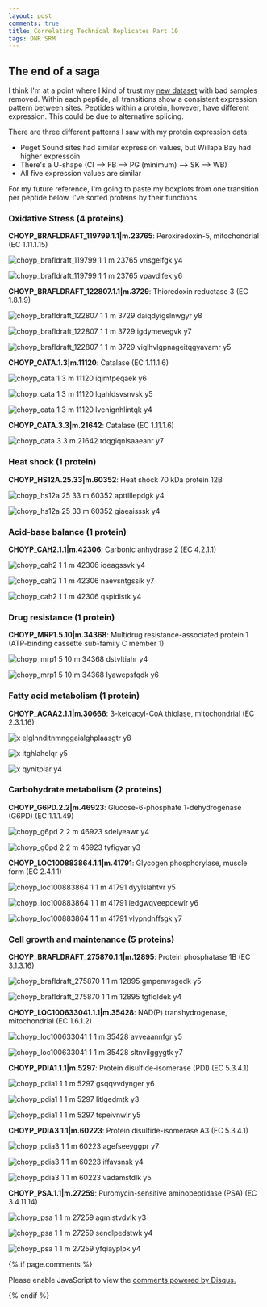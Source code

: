 ```yaml
---
layout: post
comments: true
title: Correlating Technical Replicates Part 10
tags: DNR SRM
---
```


## The end of a saga

I think I'm at a point where I kind of trust my [new dataset]() with bad samples removed. Within each peptide, all transitions show a consistent expression pattern between sites. Peptides within a protein, however, have different expression. This could be due to alternative splicing. 

There are three different patterns I saw with my protein expression data:

- Puget Sound sites had similar expression values, but Willapa Bay had higher expressoin
- There's a U-shape (CI --> FB --> PG (minimum) --> SK --> WB)
- All five expression values are similar

For my future reference, I'm going to paste my boxplots from one transition per peptide below. I've sorted proteins by their functions.

### Oxidative Stress (4 proteins)

**CHOYP_BRAFLDRAFT_119799.1.1|m.23765**: Peroxiredoxin-5, mitochondrial (EC 1.11.1.15)

![choyp_brafldraft_119799 1 1 m 23765 vnsgelfgk y4](https://user-images.githubusercontent.com/22335838/32288312-bfaa3c98-bef0-11e7-9a4d-22d295699f30.jpeg)

![choyp_brafldraft_119799 1 1 m 23765 vpavdlfek y6](https://user-images.githubusercontent.com/22335838/32288315-c04c54b0-bef0-11e7-8c6d-ca119abaa8e1.jpeg)

**CHOYP_BRAFLDRAFT_122807.1.1|m.3729**: Thioredoxin reductase 3 (EC 1.8.1.9)

![choyp_brafldraft_122807 1 1 m 3729 daiqdyigslnwgyr y8](https://user-images.githubusercontent.com/22335838/32288336-ceda3fd8-bef0-11e7-9c7e-2ec4194ed730.jpeg)

![choyp_brafldraft_122807 1 1 m 3729 igdymevegvk y7](https://user-images.githubusercontent.com/22335838/32288339-cf3284fe-bef0-11e7-9f12-01179817a930.jpeg)

![choyp_brafldraft_122807 1 1 m 3729 viglhvlgpnageitqgyavamr y5](https://user-images.githubusercontent.com/22335838/32288340-cf485b44-bef0-11e7-92d3-3d25c5360df3.jpeg)

**CHOYP_CATA.1.3|m.11120**: Catalase (EC 1.11.1.6)

![choyp_cata 1 3 m 11120 iqimtpeqaek y6](https://user-images.githubusercontent.com/22335838/32288401-0429afac-bef1-11e7-9d06-3cd8789834e7.jpeg)

![choyp_cata 1 3 m 11120 lqahldsvsnvsk y5](https://user-images.githubusercontent.com/22335838/32288403-04516006-bef1-11e7-92b9-e810b064ad8e.jpeg)

![choyp_cata 1 3 m 11120 lvenignhlintqk y4](https://user-images.githubusercontent.com/22335838/32288404-0469d2d0-bef1-11e7-80c0-96a0e292e8e7.jpeg)

**CHOYP_CATA.3.3|m.21642**: Catalase (EC 1.11.1.6)

![choyp_cata 3 3 m 21642 tdqgiqnlsaaeanr y7](https://user-images.githubusercontent.com/22335838/32288418-169a3d8c-bef1-11e7-8ca2-5446a4b8e236.jpeg)

### Heat shock (1 protein)

**CHOYP_HS12A.25.33|m.60352**: Heat shock 70 kDa protein 12B

![choyp_hs12a 25 33 m 60352 apttlllepdgk y4](https://user-images.githubusercontent.com/22335838/32288475-4b0b7fc2-bef1-11e7-8893-d4925f807059.jpeg)

![choyp_hs12a 25 33 m 60352 giaeaisssk y4](https://user-images.githubusercontent.com/22335838/32288476-4b242266-bef1-11e7-8f62-33c47652a1b8.jpeg)

### Acid-base balance (1 protein)

**CHOYP_CAH2.1.1|m.42306**: Carbonic anhydrase 2 (EC 4.2.1.1)

![choyp_cah2 1 1 m 42306 iqeagssvk y4](https://user-images.githubusercontent.com/22335838/32288374-ed658b1a-bef0-11e7-8608-b13aceb51700.jpeg)

![choyp_cah2 1 1 m 42306 naevsntgssik y7](https://user-images.githubusercontent.com/22335838/32288375-ed8950a4-bef0-11e7-8da1-a5dfeb477bef.jpeg)

![choyp_cah2 1 1 m 42306 qspidistk y4](https://user-images.githubusercontent.com/22335838/32288376-eda7a928-bef0-11e7-97b9-5385d06b6276.jpeg)

### Drug resistance (1 protein)

**CHOYP_MRP1.5.10|m.34368**: Multidrug resistance-associated protein 1 (ATP-binding cassette sub-family C member 1)

![choyp_mrp1 5 10 m 34368 dstvltiahr y4](https://user-images.githubusercontent.com/22335838/32288562-8c0aad90-bef1-11e7-8281-5de46c6a734a.jpeg)

![choyp_mrp1 5 10 m 34368 lyawepsfqdk y6](https://user-images.githubusercontent.com/22335838/32288563-8c21c9f8-bef1-11e7-824e-031196a8f4a7.jpeg)

### Fatty acid metabolism (1 protein)

**CHOYP_ACAA2.1.1|m.30666**: 3-ketoacyl-CoA thiolase, mitochondrial (EC 2.3.1.16)

![x elglnnditnmnggaialghplaasgtr y8](https://user-images.githubusercontent.com/22335838/32288654-d7750384-bef1-11e7-9a27-494e03931a94.jpeg)

![x itghlahelqr y5](https://user-images.githubusercontent.com/22335838/32288655-d79ff4b8-bef1-11e7-8c38-d5605c154aec.jpeg)

![x qynltplar y4](https://user-images.githubusercontent.com/22335838/32288656-d7b3daaa-bef1-11e7-830f-0dd90441ce23.jpeg)

### Carbohydrate metabolism (2 proteins)

**CHOYP_G6PD.2.2|m.46923**: Glucose-6-phosphate 1-dehydrogenase (G6PD) (EC 1.1.1.49)

![choyp_g6pd 2 2 m 46923 sdelyeawr y4](https://user-images.githubusercontent.com/22335838/32288425-2302e006-bef1-11e7-8e31-a3feb2d76f87.jpeg)

![choyp_g6pd 2 2 m 46923 tyfigyar y3](https://user-images.githubusercontent.com/22335838/32288427-23b49a80-bef1-11e7-9642-6ce4e5e020d7.jpeg)

**CHOYP_LOC100883864.1.1|m.41791**: Glycogen phosphorylase, muscle form (EC 2.4.1.1)

![choyp_loc100883864 1 1 m 41791 dyylslahtvr y5](https://user-images.githubusercontent.com/22335838/32288533-78dcdcde-bef1-11e7-91b1-a4b7de31036b.jpeg)

![choyp_loc100883864 1 1 m 41791 iedgwqveepdewlr y6](https://user-images.githubusercontent.com/22335838/32288534-78f07d02-bef1-11e7-915b-b88efbc0fb01.jpeg)

![choyp_loc100883864 1 1 m 41791 vlypndnffsgk y7](https://user-images.githubusercontent.com/22335838/32288535-7903b728-bef1-11e7-9967-1e534929fc87.jpeg)

### Cell growth and maintenance (5 proteins)

**CHOYP_BRAFLDRAFT_275870.1.1|m.12895**: Protein phosphatase 1B (EC 3.1.3.16)

![choyp_brafldraft_275870 1 1 m 12895 gmpemvsgedk y5](https://user-images.githubusercontent.com/22335838/32288352-dceb6214-bef0-11e7-96b7-5557ad74ebf8.jpeg)

![choyp_brafldraft_275870 1 1 m 12895 tgflqldek y4](https://user-images.githubusercontent.com/22335838/32288355-ddb659b0-bef0-11e7-8ea9-4cd3dcded829.jpeg)

**CHOYP_LOC100633041.1.1|m.35428**: NAD(P) transhydrogenase, mitochondrial (EC 1.6.1.2)

![choyp_loc100633041 1 1 m 35428 avveaannfgr y5](https://user-images.githubusercontent.com/22335838/32288503-5ea6cac8-bef1-11e7-91dd-1d391f90deec.jpeg)

![choyp_loc100633041 1 1 m 35428 sltnvilggygtk y7](https://user-images.githubusercontent.com/22335838/32288506-5f43983a-bef1-11e7-9b8f-30e55609104f.jpeg)

**CHOYP_PDIA1.1.1|m.5297**: Protein disulfide-isomerase (PDI) (EC 5.3.4.1)

![choyp_pdia1 1 1 m 5297 gsqqvvdynger y6](https://user-images.githubusercontent.com/22335838/32288595-a78b885a-bef1-11e7-9751-b6b88509a88d.jpeg)

![choyp_pdia1 1 1 m 5297 litlgedmtk y3](https://user-images.githubusercontent.com/22335838/32288596-a7b7a89a-bef1-11e7-9349-f66297d58e6d.jpeg)

![choyp_pdia1 1 1 m 5297 tspeivnwlr y5](https://user-images.githubusercontent.com/22335838/32288597-a7cb8e5a-bef1-11e7-86ad-46127e3ba41b.jpeg)

**CHOYP_PDIA3.1.1|m.60223**: Protein disulfide-isomerase A3 (EC 5.3.4.1)

![choyp_pdia3 1 1 m 60223 agefseeyggpr y7](https://user-images.githubusercontent.com/22335838/32288608-b10f26a2-bef1-11e7-91e9-a5e0b8d9e3f2.jpeg)

![choyp_pdia3 1 1 m 60223 iffavsnsk y4](https://user-images.githubusercontent.com/22335838/32288609-b1241170-bef1-11e7-8b49-96d153e0a886.jpeg)

![choyp_pdia3 1 1 m 60223 vadamstdlk y5](https://user-images.githubusercontent.com/22335838/32288610-b13878a4-bef1-11e7-8e4e-2cf4aa4088ae.jpeg)

**CHOYP_PSA.1.1|m.27259**: Puromycin-sensitive aminopeptidase (PSA) (EC 3.4.11.14)

![choyp_psa 1 1 m 27259 agmistvdvlk y3](https://user-images.githubusercontent.com/22335838/32288627-c097e636-bef1-11e7-91d5-7d312075df3f.jpeg)

![choyp_psa 1 1 m 27259 sendlpedstwk y4](https://user-images.githubusercontent.com/22335838/32288628-c0b13064-bef1-11e7-891b-789a9e2a2095.jpeg)

![choyp_psa 1 1 m 27259 yfqiayplpk y4](https://user-images.githubusercontent.com/22335838/32288629-c0c34b5a-bef1-11e7-9313-35a0eb51f83c.jpeg)

{% if page.comments %}

<div id="disqus_thread"></div>
<script>

/**
*  RECOMMENDED CONFIGURATION VARIABLES: EDIT AND UNCOMMENT THE SECTION BELOW TO INSERT DYNAMIC VALUES FROM YOUR PLATFORM OR CMS.
*  LEARN WHY DEFINING THESE VARIABLES IS IMPORTANT: https://disqus.com/admin/universalcode/#configuration-variables*/
/*
var disqus_config = function () {
this.page.url = PAGE_URL;  // Replace PAGE_URL with your page's canonical URL variable
this.page.identifier = PAGE_IDENTIFIER; // Replace PAGE_IDENTIFIER with your page's unique identifier variable
};
*/
(function() { // DON'T EDIT BELOW THIS LINE
var d = document, s = d.createElement('script');
s.src = 'https://the-responsible-grad-student.disqus.com/embed.js';
s.setAttribute('data-timestamp', +new Date());
(d.head || d.body).appendChild(s);
})();
</script>
<noscript>Please enable JavaScript to view the <a href="https://disqus.com/?ref_noscript">comments powered by Disqus.</a></noscript>

{% endif %}

<script id="dsq-count-scr" src="//the-responsible-grad-student.disqus.com/count.js" async></script>
